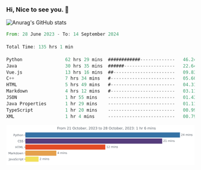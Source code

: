 ### Hi, Nice to see you. 👋

<!--
**EtherFin/EtherFin** is a ✨ _special_ ✨ repository because its `README.md` (this file) appears on your GitHub profile.

Here are some ideas to get you started:

- 🔭 I’m currently working on ...
- 🌱 I’m currently learning ...
- 👯 I’m looking to collaborate on ...
- 🤔 I’m looking for help with ...
- 💬 Ask me about ...
- 📫 How to reach me: ...
- 😄 Pronouns: ...
- ⚡ Fun fact: ...
-->


![Anurag's GitHub stats](https://github-readme-stats.vercel.app/api?username=EtherFin&bg_color=30,e96443,e97f43,e99943,e9b443,e9ce43,e9e843,d3e943,bee943,a9e943,94e943&title_color=fff&text_color=000&show_icons=true&icon_color=000)


<!--START_SECTION:waka-->

```rust
From: 28 June 2023 - To: 14 September 2024

Total Time: 135 hrs 1 min

Python                62 hrs 29 mins  ############-------------   46.24 %
Java                  30 hrs 35 mins  ######-------------------   22.64 %
Vue.js                13 hrs 16 mins  ##-----------------------   09.83 %
C++                   7 hrs 34 mins   #------------------------   05.60 %
HTML                  5 hrs 49 mins   #------------------------   04.31 %
Markdown              4 hrs 12 mins   #------------------------   03.11 %
JSON                  1 hr 55 mins    -------------------------   01.43 %
Java Properties       1 hr 29 mins    -------------------------   01.11 %
TypeScript            1 hr 20 mins    -------------------------   00.99 %
XML                   1 hr 4 mins     -------------------------   00.79 %
```

<!--END_SECTION:waka-->

<img
  src="https://github.com/EtherFin/EtherFin/blob/master/images/stat.svg"
  alt="Work Dashboard"
/>

